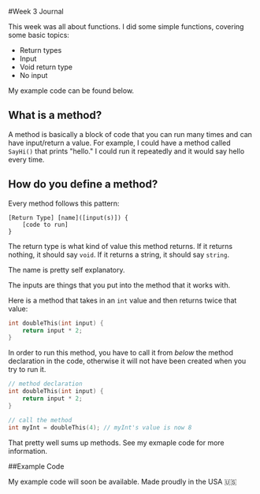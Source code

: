 #Week 3 Journal

This week was all about functions. I did some simple functions, covering some basic topics:

- Return types
- Input
- Void return type
- No input

My example code can be found below.

## What is a method?

A method is basically a block of code that you can run many times and can have input/return a value. For example, I could have a method called `SayHi()` that prints "hello." I could run it repeatedly and it would say hello every time.

## How do you define a method?

Every method follows this pattern:

```
[Return Type] [name]([input(s)]) {
	[code to run]
}
```

The return type is what kind of value this method returns. If it returns nothing, it should say `void`. If it returns a string, it should say `string`.

The name is pretty self explanatory.

The inputs are things that you put into the method that it works with.

Here is a method that takes in an `int` value and then returns twice that value:

```c++
int doubleThis(int input) {
	return input * 2;
}
```

In order to run this method, you have to call it from *below* the method declaration in the code, otherwise it will not have been created when you try to run it.

```c++
// method declaration
int doubleThis(int input) {
	return input * 2;
}

// call the method
int myInt = doubleThis(4); // myInt's value is now 8
```

That pretty well sums up methods. See my exmaple code for more information.

##Example Code

My example code will soon be available. Made proudly in the USA :us:
